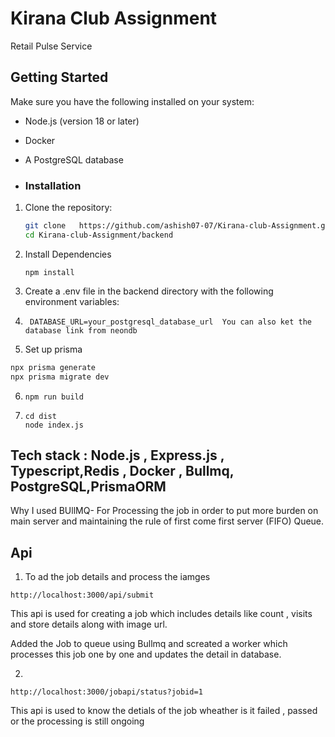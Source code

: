 # Kirana Club Assignment

Retail Pulse Service

## Getting Started

Make sure you have the following installed on your system:
- Node.js (version 18 or later)
- Docker 
- A PostgreSQL database

- ### Installation

1. Clone the repository:
   ```bash
   git clone   https://github.com/ashish07-07/Kirana-club-Assignment.git
   cd Kirana-club-Assignment/backend
2) Install Dependencies
   ```
   npm install
3) Create a .env file in the backend directory with the following environment variables:
4) ```
    DATABASE_URL=your_postgresql_database_url  You can also ket the database link from neondb
5) Set up prisma
```bash
npx prisma generate
npx prisma migrate dev
```
6) ```
   npm run build

7) ```
   cd dist
   node index.js
## Tech stack : Node.js , Express.js , Typescript,Redis , Docker , Bullmq, PostgreSQL,PrismaORM

Why I used BUllMQ- For Processing the job in order to put more burden on main server and maintaining the rule of first come first server (FIFO) Queue.

## Api 
1) To ad the job details and process the iamges 
```
http://localhost:3000/api/submit
```
This api is used for creating a job which includes details like count , visits and store details along with image url.

Added the Job to queue using Bullmq and screated a worker which processes this job one by one and updates the detail in database.

2) 
```
http://localhost:3000/jobapi/status?jobid=1
```
This api is used to know the detials of the job wheather is it failed , passed or the processing is still ongoing










   
   
   
 
   
